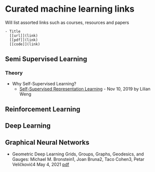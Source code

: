 # Curated machine learning links

Will list assorted links such as courses, resources and papers 

```
- Title
  [[url]](link) 
  [[pdf]](link) 
  [[code]](link)
```

## Semi Supervised Learning

### Theory
- Why Self-Supervised Learning?
    - [Self-Supervised Representation Learning](https://lilianweng.github.io/lil-log/2019/11/10/self-supervised-learning.html) - Nov 10, 2019 by Lilian Weng  

## Reinforcement Learning

## Deep Learning

## Graphical Neural Networks
- Geometric Deep Learning Grids, Groups, Graphs, Geodesics, and Gauges: Michael M. Bronstein1, Joan Bruna2, Taco Cohen3, Petar Veličković4 May 4, 2021 [pdf](https://arxiv.org/pdf/2104.13478.pdf)
